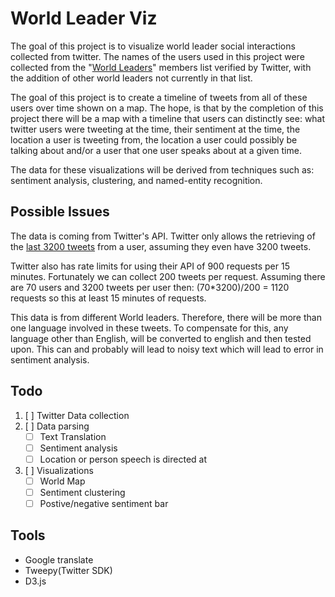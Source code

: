 # World Leader Viz

The goal of this project is to visualize world leader social interactions collected from twitter. The names of the users used in this project were collected from the "[World Leaders](https://twitter.com/verified/lists/world-leaders/members?lang=en)" members list verified by Twitter, with the addition of other world leaders not currently in that list.

The goal of this project is to create a timeline of tweets from all of these users over time shown on a map. The hope, is that by the completion of this project there will be a map with a timeline that users can distinctly see: what twitter users were tweeting at the time, their sentiment at the time, the location a user is tweeting from, the location a user could possibly be talking about and/or a user that one user speaks about at a given time.

The data for these visualizations will be derived from techniques such as: sentiment analysis, clustering, and named-entity recognition.

## Possible Issues

The data is coming from Twitter's API. Twitter only allows the retrieving of the [last 3200 tweets](https://dev.twitter.com/rest/reference/get/statuses/user_timeline) from a user, assuming they even have 3200 tweets.

Twitter also has rate limits for using their API of 900 requests per 15 minutes. Fortunately we can collect 200 tweets per request. Assuming there are 70 users and 3200 tweets per user then: (70*3200)/200 = 1120 requests so this at least 15 minutes of requests.

This data is from different World leaders. Therefore, there will be more than one language involved in these tweets. To compensate for this, any language other than English, will be converted to english and then tested upon. This can and probably will lead to noisy text which will lead to error in sentiment analysis.

## Todo

1. [ ] Twitter Data collection
2. [ ] Data parsing
	- [ ] Text Translation
	- [ ] Sentiment analysis
	- [ ] Location or person speech is directed at
3. [ ] Visualizations
	- [ ] World Map
	- [ ] Sentiment clustering
	- [ ] Postive/negative sentiment bar

## Tools

- Google translate
- Tweepy(Twitter SDK)
- D3.js
